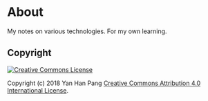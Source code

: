 # About

My notes on various technologies. For my own learning.


## Copyright

<a rel="license" href="http://creativecommons.org/licenses/by/4.0/"><img alt="Creative Commons License" style="border-width:0" src="https://i.creativecommons.org/l/by/4.0/88x31.png" /></a><br />

Copyright (c) 2018 Yan Han Pang <a rel="license" href="http://creativecommons.org/licenses/by/4.0/">Creative Commons Attribution 4.0 International License</a>.
